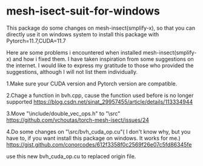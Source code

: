 # mesh-isect-suit-for-windows
This package do some changes on mesh-insect(smplify-x), 
so that you can directly use it on windows system
to install this package with Pytorch=11.7,CUDA=11.7

Here are some problems i encountered when installed mesh-insect(smplify-x)  and how i fixed them. 
I have taken inspiration from some suggestions on the internet.
I would like to express my gratitude to those who provided the suggestions, although I will not list them individually.

1.Make sure your CUDA version and Pytorch version are compatible.

2.Chage a function in bvh.cpp, cause the function used before is no longer supported
https://blog.csdn.net/sinat_29957455/article/details/113334944

3.Move "\include/double_vec_ops.h" to "\src"
https://github.com/vchoutas/torch-mesh-isect/issues/24

4.Do some changes on "\src/bvh_cuda_op.cu"( I don't know why, but you have to, if you want install this package on windows. It works for me.)
https://gist.github.com/conorcodes/612f3358f0c2569f26e07c5fd86345fe

use this new bvh_cuda_op.cu to replaced origin file.


